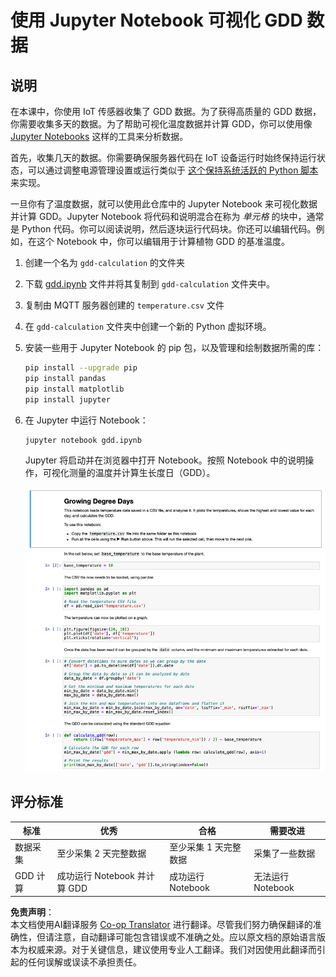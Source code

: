 <!--
CO_OP_TRANSLATOR_METADATA:
{
  "original_hash": "1e21b012c6685f8bf73e0e76cdca3347",
  "translation_date": "2025-08-24T22:02:56+00:00",
  "source_file": "2-farm/lessons/1-predict-plant-growth/assignment.md",
  "language_code": "zh"
}
-->
# 使用 Jupyter Notebook 可视化 GDD 数据

## 说明

在本课中，你使用 IoT 传感器收集了 GDD 数据。为了获得高质量的 GDD 数据，你需要收集多天的数据。为了帮助可视化温度数据并计算 GDD，你可以使用像 [Jupyter Notebooks](https://jupyter.org) 这样的工具来分析数据。

首先，收集几天的数据。你需要确保服务器代码在 IoT 设备运行时始终保持运行状态，可以通过调整电源管理设置或运行类似于 [这个保持系统活跃的 Python 脚本](https://github.com/jaqsparow/keep-system-active) 来实现。

一旦你有了温度数据，就可以使用此仓库中的 Jupyter Notebook 来可视化数据并计算 GDD。Jupyter Notebook 将代码和说明混合在称为 *单元格* 的块中，通常是 Python 代码。你可以阅读说明，然后逐块运行代码块。你还可以编辑代码。例如，在这个 Notebook 中，你可以编辑用于计算植物 GDD 的基准温度。

1. 创建一个名为 `gdd-calculation` 的文件夹

1. 下载 [gdd.ipynb](../../../../../2-farm/lessons/1-predict-plant-growth/code-notebook/gdd.ipynb) 文件并将其复制到 `gdd-calculation` 文件夹中。

1. 复制由 MQTT 服务器创建的 `temperature.csv` 文件

1. 在 `gdd-calculation` 文件夹中创建一个新的 Python 虚拟环境。

1. 安装一些用于 Jupyter Notebook 的 pip 包，以及管理和绘制数据所需的库：

    ```sh
    pip install --upgrade pip
    pip install pandas
    pip install matplotlib
    pip install jupyter
    ```

1. 在 Jupyter 中运行 Notebook：

    ```sh
    jupyter notebook gdd.ipynb
    ```

    Jupyter 将启动并在浏览器中打开 Notebook。按照 Notebook 中的说明操作，可视化测量的温度并计算生长度日（GDD）。

    ![Jupyter Notebook 示例](../../../../../translated_images/gdd-jupyter-notebook.c5b52cf21094f158a61f47f455490fd95f1729777ff90861a4521820bf354cdc.zh.png)

## 评分标准

| 标准 | 优秀 | 合格 | 需要改进 |
| ---- | ---- | ---- | -------- |
| 数据采集 | 至少采集 2 天完整数据 | 至少采集 1 天完整数据 | 采集了一些数据 |
| GDD 计算 | 成功运行 Notebook 并计算 GDD | 成功运行 Notebook | 无法运行 Notebook |

**免责声明**：  
本文档使用AI翻译服务 [Co-op Translator](https://github.com/Azure/co-op-translator) 进行翻译。尽管我们努力确保翻译的准确性，但请注意，自动翻译可能包含错误或不准确之处。应以原文档的原始语言版本为权威来源。对于关键信息，建议使用专业人工翻译。我们对因使用此翻译而引起的任何误解或误读不承担责任。
